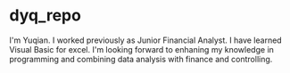 # dyq_repo
I'm Yuqian. I worked previously as Junior Financial Analyst.
I have learned Visual Basic for excel.
I'm looking forward to enhaning my knowledge in programming and combining data analysis with finance and controlling.

